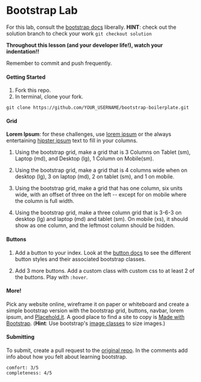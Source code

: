 # Bootstrap Lab

For this lab, consult the [bootstrap docs](http://getbootstrap.com/) liberally. __HINT__: check out the solution branch to check your work `git checkout solution`

__Throughout this lesson (and your developer life!), watch your indentation!!__

Remember to commit and push frequently.

#### Getting Started
1. Fork this repo.
1. In terminal, clone your fork.
```
git clone https://github.com/YOUR_USERNAME/bootstrap-boilerplate.git
```

#### Grid
**Lorem Ipsum**: for these challenges, use [lorem ipsum](http://www.lipsum.com/feed/html) or the always entertaining [hipster ipsum](http://hipsum.co/) text to fill in your columns.

1. Using the bootstrap grid, make a grid that is 3 Columns on Tablet (sm), Laptop (md), and Desktop (lg), 1 Column on Mobile(sm).

1. Using the bootstrap grid, make a grid that is 4 columns wide when on desktop (lg), 3 on laptop (md), 2 on tablet (sm), and 1 on mobile.

1. Using the bootstrap grid, make a grid that has one column, six units wide, with an offset of three on the left -- except for on mobile where the column is full width.

1. Using the bootstrap grid, make a three column grid that is 3-6-3 on desktop (lg) and laptop (md) and tablet (sm). On mobile (xs), it should show as one column, and the leftmost column should be hidden.

#### Buttons
1. Add a button to your index. Look at the [button docs](http://getbootstrap.com/css/#buttons) to see the different button styles and their associated bootstrap classes.

1. Add 3 more buttons. Add a custom class with custom css to at least 2 of the buttons. Play with `:hover`.

#### More!

Pick any website online, wireframe it on paper or whiteboard and create a simple bootstrap version with the bootstrap grid, buttons, navbar, lorem ipsum, and [Placehold.it](https://placehold.it/). A good place to find a site to copy is [Made with Bootstrap](http://builtwithbootstrap.com/). (**Hint**: Use bootstrap's [image classes](http://getbootstrap.com/css/#images) to size images.)

#### Submitting
To submit, create a pull request to the [original repo](https://github.com/sf-wdi-27-28/bootstrap-boilerplate). In the comments add info about how you felt about learning bootstrap.
  ```
comfort: 3/5
completeness: 4/5
  ```
